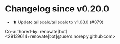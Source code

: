 # Changelog since v0.20.0
- ⬆️ Update tailscale/tailscale to v1.68.0 (#379)

Co-authored-by: renovate[bot] <29139614+renovate[bot]@users.noreply.github.com> 
